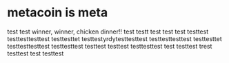 # metacoin is meta

test
test
winner, winner, chicken dinner!!
test
testt
test
test
test
testtest
testtesttesttest
testtesttet
testtestyrdytesttesttest
testtesttesttest
testtesttet
testtesttesttest
testtesttest
testtest
testtest
testtesttest
test
testtest
trest
testtest
test
testtest
